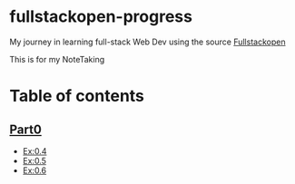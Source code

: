# fullstackopen-progress
My journey in learning full-stack Web Dev using the source <a href="https://fullstackopen.com/en/">Fullstackopen</a>

This is for my NoteTaking
# Table of contents
<h2><a href="https://github.com/LOKMITHAR/fullstackopen-progress/tree/main/part0">Part0</a></h2>
<ul>
    <li><a href="https://github.com/LOKMITHAR/fullstackopen-progress/blob/main/part0/04.md">Ex:0.4</a></li>
    <li><a href="https://github.com/LOKMITHAR/fullstackopen-progress/blob/main/part0/05.md">Ex:0.5</a></li>
    <li><a href="https://github.com/LOKMITHAR/fullstackopen-progress/blob/main/part0/06.md">Ex:0.6</a></li>
</ul>
